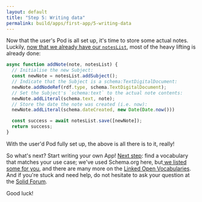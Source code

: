 ```yaml
---
layout: default
title: "Step 5: Writing data"
permalink: build/apps/first-app/5-writing-data
---
```


Now that the user's Pod is all set up, it's time to store some actual notes. Luckily, [now that we
already have our `notesList`](4-data-model), most of the heavy lifting is already done:

```javascript
async function addNote(note, notesList) {
  // Initialise the new Subject:
  const newNote = notesList.addSubject();
  // Indicate that the Subject is a schema:TextDigitalDocument:
  newNote.addNodeRef(rdf.type, schema.TextDigitalDocument);
  // Set the Subject's `schema:text` to the actual note contents:
  newNote.addLiteral(schema.text, note);
  // Store the date the note was created (i.e. now):
  newNote.addLiteral(schema.dateCreated, new Date(Date.now()))

  const success = await notesList.save([newNote]);
  return success;
}
```

With the user'd Pod fully set up, the above is all there is to it, really!

So what's next? Start writing your own App! [Next step](../vocabularies): find a vocabulary that matches your use case; we've used
Schema.org here, but[ we listed some for you](../vocabularies/1-well-known), and there are many more on the [Linked Open
Vocabularies](https://lov.linkeddata.es/dataset/lov/). And if you're stuck and need help, do not
hesitate to ask your question at the [Solid Forum](https://forum.solidproject.org/).


Good luck!

